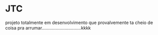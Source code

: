 # JTC
projeto totalmente em desenvolvimento que provalvemente ta cheio de coisa pra arrumar...............................kkkk

